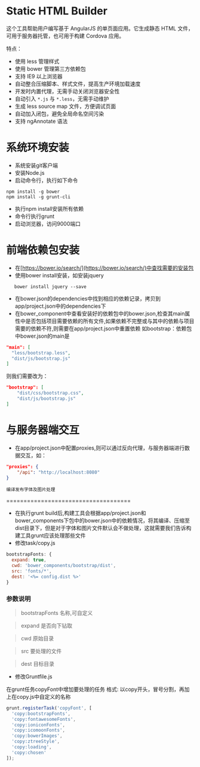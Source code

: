 Static HTML Builder
======================

这个工具帮助用户编写基于 AngularJS 的单页面应用。它生成静态 HTML 文件，可用于服务器托管，也可用于构建 Cordova 应用。

特点：

- 使用 less 管理样式
- 使用 bower 管理第三方依赖包
- 支持 IE9 以上浏览器
- 自动整合压缩脚本、样式文件，提高生产环境加载速度
- 开发时内置代理，无需手动关闭浏览器安全性
- 自动引入 `*.js` 与 `*.less`，无需手动维护
- 生成 less source map 文件，方便调试页面
- 自动加入闭包，避免全局命名空间污染
- 支持 ngAnnotate 语法

系统环境安装
=======================

 - 系统安装git客户端
 - 安装Node.js
 - 启动命令行，执行如下命令

 ```shell
 npm install -g bower
 npm install -g grunt-cli
 ```
 - 执行npm install安装所有依赖
 - 命令行执行grunt
 - 启动浏览器，访问9000端口

 前端依赖包安装
 =======================

 - 在[https://bower.io/search/](https://bower.io/search/)中查找需要的安装包
 - 使用bower install安装，如安装jquery
 ```shell
    bower install jquery --save
 ```
 - 在bower.json的dependencies中找到相应的依赖记录，拷贝到app/project.json中的dependencies下
 - 在bower_component中查看安装好的依赖包中的bower.json,检查其main属性中是否包括项目需要依赖的所有文件,如果依赖不完整或与其中的依赖与项目需要的依赖不符,则需要在app/project.json中重置依赖
 如bootstrap：依赖包中bower.json的main是

 ```json
 "main": [
   "less/bootstrap.less",
   "dist/js/bootstrap.js"
 ]
 ```
 则我们需要改为：

 ```json
 "bootstrap": [
     "dist/css/bootstrap.css",
     "dist/js/bootstrap.js"
 ]
 ```

 与服务器端交互
========================
 - 在app/project.json中配置proxies,则可以通过反向代理，与服务器端进行数据交互，如：
```json
"proxies": {
    "/api": "http://localhost:8080"
}
```

    编译发布字体及图片处理
====================================
 - 在执行grunt build后,构建工具会根据app/project.json和bower_components下包中的bower.json中的依赖情况，将其编译、压缩至dist目录下，但是对于字体和图片文件默认会不做处理，这就需要我们告诉构建工具grunt应该处理那些文件
  - 修改task/copy.js
  ```javascript
  bootstrapFonts: {
    expand: true,
    cwd: 'bower_components/bootstrap/dist',
    src: 'fonts/*',
    dest: '<%= config.dist %>'
  }

  ```
  ### 参数说明

  > bootstrapFonts 名称,可自定义

  > expand 是否向下钻取

  > cwd 原始目录

  > src 要处理的文件

  > dest 目标目录


  - 修改Gruntfile.js

  在grunt任务copyFont中增加要处理的任务
  格式: 以copy开头，冒号分割，再加上在copy.js中自定义的名称

  ```javascript
  grunt.registerTask('copyFont', [
    'copy:bootstrapFonts',
    'copy:fontawesomeFonts',
    'copy:ioniconFonts',
    'copy:icomoonFonts',
    'copy:bowerImages',
    'copy:ztreeStyle',
    'copy:loading',
    'copy:chosen'
  ]);
  ```
